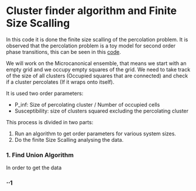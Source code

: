 # Cluster finder algorithm and Finite Size Scalling
In this code it is done the finite size scalling of the percolation 
problem. It is observed that the percolation problem is a toy model 
for second order phase transitions, this can be seen in this 
[code](https://github.com/nahumsa/Percolation). 


We will work on the Microcanonical ensemble, that means we start with
an empty grid and we occupy empty squares of the grid. We need to 
take track of the size of all clusters (Occupied squares that are 
connected) and check if a cluster percolates (If it wraps onto itself).


It is used two order parameters: 

- P_inf: Size of percolating cluster / Number of occupied cells
- Susceptibility: size of clusters squared excluding the percolating cluster

This process is divided in two parts:

1) Run an algorithm to get order parameters for various system sizes.
2) Do the finite Size Scalling analysing the data.

### 1. Find Union Algorithm
In order to get the data

### ⋅⋅1




